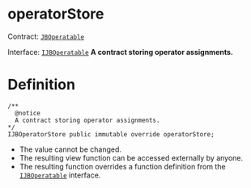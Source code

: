 # operatorStore

Contract: [`JBOperatable`](/api/contracts/or-abstract/jboperatable/README.md)​‌

Interface: [`IJBOperatable`](/api/interfaces/ijboperatable.md)
**A contract storing operator assignments.**

# Definition

```
/** 
  @notice 
  A contract storing operator assignments.
*/ 
IJBOperatorStore public immutable override operatorStore;
```

* The value cannot be changed.
* The resulting view function can be accessed externally by anyone.
* The resulting function overrides a function definition from the [`IJBOperatable`](/api/interfaces/ijboperatable.md) interface.

